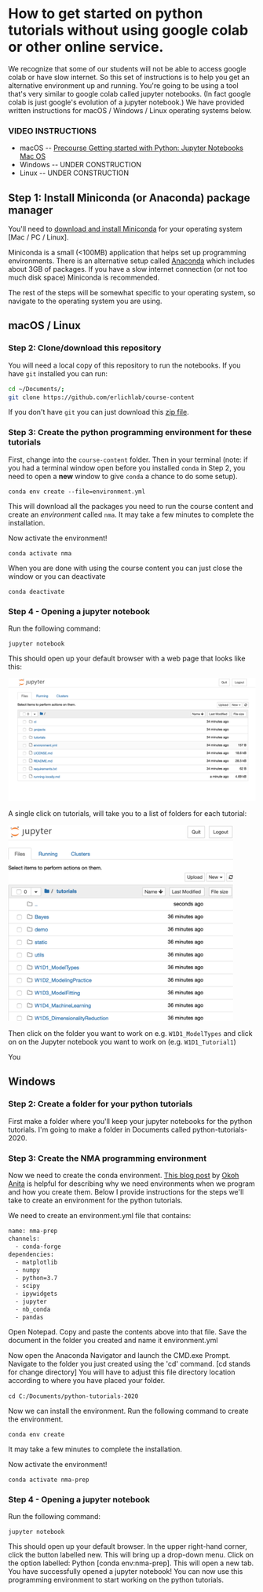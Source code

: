 # How to get started on python tutorials without using google colab or other online service.

We recognize that some of our students will not be able to access google colab or have slow internet.  So this set of instructions is to help you get an alternative environment up and running.  You're going to be using a tool that's very similar to google colab called jupyter notebooks. (In fact google colab is just google's evolution of a jupyter notebook.) We have provided written instructions for macOS / Windows / Linux operating systems below.

### VIDEO INSTRUCTIONS
- macOS -- [Precourse Getting started with Python: Jupyter Notebooks Mac OS](https://www.youtube.com/watch?v=ex3W0QVQioU&feature=youtu.be)
- Windows -- UNDER CONSTRUCTION
- Linux -- UNDER CONSTRUCTION

## Step 1: Install Miniconda (or Anaconda) package manager

You'll need to [download and install Miniconda](https://docs.conda.io/en/latest/miniconda.html) for your operating system [Mac / PC / Linux].  

Miniconda is a small (<100MB) application that helps set up programming environments. There is an alternative setup called [Anaconda](https://docs.anaconda.com/anaconda/install/) which includes about 3GB of packages. If you have a slow internet connection (or not too much disk space) Miniconda is recommended.

The rest of the steps will be somewhat specific to your operating system, so navigate to the operating system you are using.

## macOS / Linux

### Step 2: Clone/download this repository

You will need a local copy of this repository to run the notebooks. If you have `git` installed you can run:

```bash
cd ~/Documents/;
git clone https://github.com/erlichlab/course-content
```

If you don't have `git` you can just download this [zip file](https://github.com/erlichlab/course-content/archive/master.zip). 

### Step 3: Create the python programming environment for these tutorials

First, change into the `course-content` folder. Then in your terminal (note: if you had a terminal window open before you installed `conda` in Step 2, you need to open a **new** window to give `conda` a chance to do some setup).

    conda env create --file=environment.yml

This will download all the packages you need to run the course content and create an _environment_ called `nma`. It may take a few minutes to complete the installation.

Now activate the environment!

    conda activate nma

When you are done with using the course content you can just close the window or you can deactivate

    conda deactivate

### Step 4 - Opening a jupyter notebook
Run the following command:

	jupyter notebook

This should open up your default browser with a web page that looks like this:

![Jupyter root](media/jupyter-main.png)

A single click on tutorials, will take you to a list of folders for each tutorial:

<img src=media/jupyter-tutorials.png height=400>

Then click on the folder you want to work on e.g. `W1D1_ModelTypes` and click on on the Jupyter notebook you want to work on (e.g. `W1D1_Tutorial1`)

You 


## Windows

### Step 2: Create a folder for your python tutorials
First make a folder where you'll keep your jupyter notebooks for the python tutorials.  I'm going to make a folder in Documents called python-tutorials-2020.

### Step 3: Create the NMA programming environment
Now we need to create the conda environment.  [This blog post](https://heartbeat.fritz.ai/creating-python-virtual-environments-with-conda-why-and-how-180ebd02d1db) by [Okoh Anita](https://heartbeat.fritz.ai/@anitaokoh) is helpful for describing why we need environments when we program and how you create them.  Below I provide instructions for the steps we'll take to create an environment for the python tutorials.

We need to create an environment.yml file that contains:

	name: nma-prep
	channels:
	  - conda-forge
	dependencies:
	  - matplotlib
	  - numpy
	  - python=3.7
	  - scipy
	  - ipywidgets
	  - jupyter
	  - nb_conda
	  - pandas

Open Notepad. Copy and paste the contents above into that file.  Save the document in the folder you created and name it environment.yml

Now open the Anaconda Navigator and launch the CMD.exe Prompt. Navigate to the folder you just created using the 'cd' command. [cd stands for change directory] You will have to adjust this file directory location according to where you have placed your folder. 

`cd C:/Documents/python-tutorials-2020`

Now we can install the environment.  Run the following command to create the environment. 
	
	conda env create

It may take a few minutes to complete the installation.

Now activate the environment!

	conda activate nma-prep

### Step 4 - Opening a jupyter notebook
Run the following command:

	jupyter notebook

This should open up your default browser.  In the upper right-hand corner, click the button labelled new.  This will bring up a drop-down menu.  Click on the option labelled: Python [conda env:nma-prep].  This will open a new tab.  You have successfully opened a jupyter notebook!  You can now use this programming environment to start working on the python tutorials. 